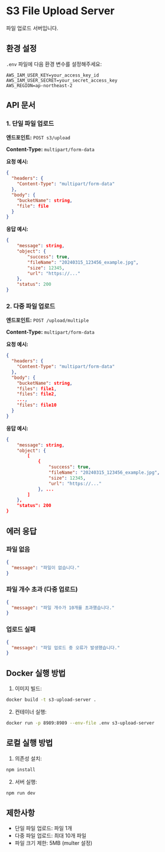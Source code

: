 # S3 File Upload Server

파일 업로드 서버입니다.

## 환경 설정

`.env` 파일에 다음 환경 변수를 설정해주세요:

```env
AWS_IAM_USER_KEY=your_access_key_id
AWS_IAM_USER_SECRET=your_secret_access_key
AWS_REGION=ap-northeast-2
```

## API 문서

### 1. 단일 파일 업로드

**엔드포인트:** `POST s3/upload`

**Content-Type:** `multipart/form-data`

**요청 예시:**
```json
{
  "headers": {
    "Content-Type": "multipart/form-data"
  },
  "body": {
    "bucketName": string,
    "file": file
  }
}
```

**응답 예시:**
```json
{
    "message": string,
    "object": {
        "success": true,
        "fileName": "20240315_123456_example.jpg",
        "size": 12345,
        "url": "https://..."
    },
    "status": 200
}
```

### 2. 다중 파일 업로드

**엔드포인트:** `POST /upload/multiple`

**Content-Type:** `multipart/form-data`

**요청 예시:**
```json
{
  "headers": {
    "Content-Type": "multipart/form-data"
  },
  "body": {
    "bucketName": string,
    "files": file1,
    "files": file2,
    ...,
    "files": file10
  }
}
```

**응답 예시:**
```json
{
    "message": string,
    "object": {
        [
            {
                "success": true,
                "fileName": "20240315_123456_example.jpg",
                "size": 12345,
                "url": "https://..."
            }, ...
        ]
    },
    "status": 200
}
```

## 에러 응답

### 파일 없음
```json
{
  "message": "파일이 없습니다."
}
```

### 파일 개수 초과 (다중 업로드)
```json
{
  "message": "파일 개수가 10개를 초과했습니다."
}
```

### 업로드 실패
```json
{
  "message": "파일 업로드 중 오류가 발생했습니다."
}
```

## Docker 실행 방법

1. 이미지 빌드:
```bash
docker build -t s3-upload-server .
```

2. 컨테이너 실행:
```bash
docker run -p 8989:8989 --env-file .env s3-upload-server
```

## 로컬 실행 방법

1. 의존성 설치:
```bash
npm install
```

2. 서버 실행:
```bash
npm run dev
```

## 제한사항

- 단일 파일 업로드: 파일 1개
- 다중 파일 업로드: 최대 10개 파일
- 파일 크기 제한: 5MB (multer 설정) 